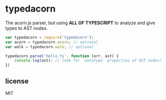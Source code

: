 # typedacorn

The acorn.js parser, but using **ALL OF TYPESCRIPT** to analyze and give types to AST nodes.

```js
var typedacorn = require('typedacorn');
var acorn = typedacorn.acorn; // optional
var walk = typedacorn.walk; // optional

typedacorn.parse('hello.ts', function (err, ast) {
	console.log(ast); // look for `datatype` properties of AST nodes!
})
```

## license

MIT
